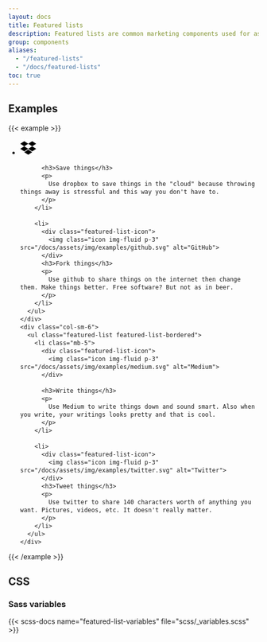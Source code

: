 ```yaml
---
layout: docs
title: Featured lists
description: Featured lists are common marketing components used for associating visual icons with a list of topics.
group: components
aliases:
  - "/featured-lists"
  - "/docs/featured-lists"
toc: true
---
```


## Examples

{{< example >}}
<div class="container-fluid">
  <div class="row my-4">
    <div class="col-sm-6">
      <ul class="featured-list featured-list-bordered">
        <li class="mb-5">
          <div class="featured-list-icon">
            <img class="icon img-fluid p-3" src="/docs/assets/img/examples/dropbox.svg" alt="Dropbox">
          </div>

          <h3>Save things</h3>
          <p>
            Use dropbox to save things in the "cloud" because throwing things away is stressful and this way you don't have to.
          </p>
        </li>

        <li>
          <div class="featured-list-icon">
            <img class="icon img-fluid p-3" src="/docs/assets/img/examples/github.svg" alt="GitHub">
          </div>
          <h3>Fork things</h3>
          <p>
            Use github to share things on the internet then change them. Make things better. Free software? But not as in beer.
          </p>
        </li>
      </ul>
    </div>
    <div class="col-sm-6">
      <ul class="featured-list featured-list-bordered">
        <li class="mb-5">
          <div class="featured-list-icon">
            <img class="icon img-fluid p-3" src="/docs/assets/img/examples/medium.svg" alt="Medium">
          </div>

          <h3>Write things</h3>
          <p>
            Use Medium to write things down and sound smart. Also when you write, your writings looks pretty and that is cool.
          </p>
        </li>

        <li>
          <div class="featured-list-icon">
            <img class="icon img-fluid p-3" src="/docs/assets/img/examples/twitter.svg" alt="Twitter">
          </div>
          <h3>Tweet things</h3>
          <p>
            Use twitter to share 140 characters worth of anything you want. Pictures, videos, etc. It doesn't really matter.
          </p>
        </li>
      </ul>
    </div>
  </div>
</div>
{{< /example >}}

## CSS

### Sass variables

{{< scss-docs name="featured-list-variables" file="scss/_variables.scss" >}}
